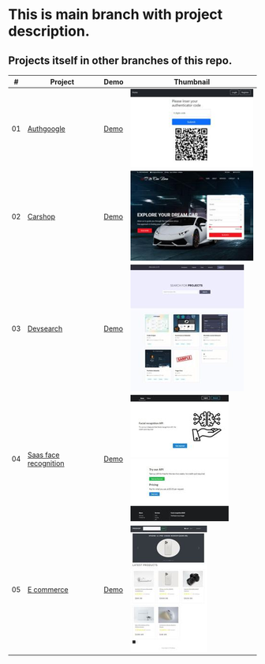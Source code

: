 # This is main branch with project description.
## Projects itself in other branches of this repo.

|  #  | Project  | Demo          |Thumbnail|
| :-: | -------- | ------------- |---------|
|01| [Authgoogle](https://github.com/xml12333/djangoPy/tree/01-authgoogle)| [Demo](https://nikt-django-authgoogle.netlify.app/)| ![Thumbnail](info/01-authgoogle/info_thumbnail.jpg)|
|02| [Carshop](https://github.com/xml12333/djangoPy/tree/02-carshop)| [Demo](https://nikt-django-carshop.netlify.app/)| ![Thumbnail](info/02-carshop/info_thumbnail.jpg)|
|03| [Devsearch](https://github.com/xml12333/djangoPy/tree/03-devsearch)| [Demo](https://nikt-django-devsearch.netlify.app/)| ![Thumbnail](info/03-devsearch/info_thumbnail.jpg)|
|04| [Saas face recognition](https://github.com/xml12333/djangoPy/tree/04-saas-face-recognition)| [Demo](https://nikt-django-saas-face-recognition.netlify.app/)| ![Thumbnail](info/04-saas-face-recognition/info_thumbnail.jpg)|
|05| [E commerce](https://github.com/xml12333/djangoPy/tree/05-e-commerce)| [Demo](https://nikt-django-e-commerce.netlify.app/)| ![Thumbnail](info/05-e-commerce/info_thumbnail.jpg)|
